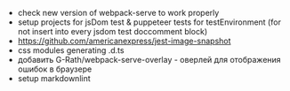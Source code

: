-   check new version of webpack-serve to work properly
-   setup projects for jsDom test & puppeteer tests for testEnvironment (for not insert into every jsdom test doccomment block)
-   https://github.com/americanexpress/jest-image-snapshot
-   css modules generating .d.ts
-   добавить G-Rath/webpack-serve-overlay - оверлей для отображения ошибок в браузере
-   setup markdownlint
